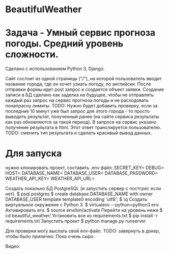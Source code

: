# BeautifulWeather
# Задача - Умный сервис прогноза погоды. Средний уровень сложности.

Сделано с использованием Python 3, Django.

Сайт состоит из одной страницы ("/"), на которой пользователь вводит название города, где он хочет узнать погоду, по английски. 
После отправки формы идет post запрос и создается объект заявки. Создание записи в БД сделано как заделка на будущее, чтобы не отправлять каждый раз запрос на сервис прогноза погоды и не расходовать понапрасну лимиты. 
TODO: Нужно будет добавить проверку, если за последние 10 минут уже был запрос для этого города - то просто выводить результат, полученный ранее (на сайте сервиса результаты как раз обновляются за такой период). 
В запросе на сервис указано получение результата в html. Этот ответ транслируется пользователю.
TODO: сменить тип результата и сделать красивый вывод данных.

# Для запуска 
нужно клонировать проект, составить .env файл:
SECRET_KEY=
DEBUG=
HOST=
DATABASE_NAME=
DATABASE_USER=
DATABASE_PASSWORD=
WEATHER_API_KEY=
WEATHER_API_URL=

Создать локально БД PostgreSQL (и запустить сервер с постгрес если нет).
$ psql postgres
$ create database DATABASE_NAME with owner DATABASE_USER template template0 encoding 'utf8';
$ \q
Создать виртуальное окружение c Python 3. 
$ virtualenv --python=python3 env
Активировать его. 
$ source env/bin/activate
Перейти на уровень ниже
$ cd beautiful_weather/
Установить все из requirements.txt
$ pip install -r requirements.txt
Запустить проект
$ python manage.py runserver

Для проверки могу выслать свой env-файл.
TODO: завернуть в докер, чтобы было прилично. Пока очень сыро.

Видео:
